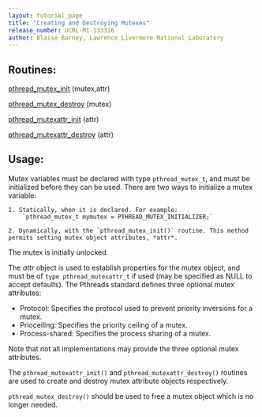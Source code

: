 ```yaml
---
layout: tutorial_page 
title: "Creating and Destroying Mutexes"
release_number: UCRL-MI-133316
author: Blaise Barney, Lawrence Livermore National Laboratory
---
```


## Routines:

[pthread_mutex_init](man/pthread_mutex_init.txt) (mutex,attr)

[pthread_mutex_destroy](man/pthread_mutex_destroy.txt) (mutex)

[pthread_mutexattr_init](man/pthread_mutexattr_init.txt) (attr)

[pthread_mutexattr_destroy](man/pthread_mutexattr_destroy.txt) (attr)

## Usage:

Mutex variables must be declared with type `pthread_mutex_t`, and must be initialized before they can be used. There are two ways to initialize a mutex variable:

    1. Statically, when it is declared. For example: 
        `pthread_mutex_t mymutex = PTHREAD_MUTEX_INITIALIZER;`
        
    2. Dynamically, with the `pthread_mutex_init()` routine. This method permits setting mutex object attributes, *attr*.
    
The mutex is initially unlocked.

The *attr* object is used to establish properties for the mutex object, and must be of `type pthread_mutexattr_t` if used (may be specified as NULL to accept defaults). The Pthreads standard defines three optional mutex attributes:
* Protocol: Specifies the protocol used to prevent priority inversions for a mutex.
* Prioceiling: Specifies the priority ceiling of a mutex.
* Process-shared: Specifies the process sharing of a mutex.

Note that not all implementations may provide the three optional mutex attributes.

The `pthread_mutexattr_init()` and `pthread_mutexattr_destroy()` routines are used to create and destroy mutex attribute objects respectively.

`pthread_mutex_destroy()` should be used to free a mutex object which is no longer needed.
